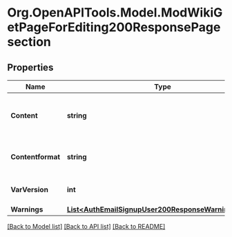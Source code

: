 # Org.OpenAPITools.Model.ModWikiGetPageForEditing200ResponsePagesection

## Properties

Name | Type | Description | Notes
------------ | ------------- | ------------- | -------------
**Content** | **string** | The contents of the page-section to be edited. | [optional] [default to "null"]
**Contentformat** | **string** | Format of the original content of the page. | [optional] [default to "null"]
**VarVersion** | **int** | Latest version of the page. | 
**Warnings** | [**List&lt;AuthEmailSignupUser200ResponseWarningsInner&gt;**](AuthEmailSignupUser200ResponseWarningsInner.md) |  | [optional] 

[[Back to Model list]](../README.md#documentation-for-models) [[Back to API list]](../README.md#documentation-for-api-endpoints) [[Back to README]](../README.md)


